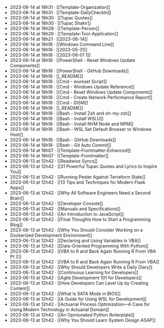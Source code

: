 - 2023-06-14 at 18h31 · [[Template-Organization]]
- 2023-06-14 at 18h31 · [[Template-DailyCheckIn]]
- 2023-06-14 at 18h30 · [[Tupac Quotes]]
- 2023-06-14 at 18h30 · [[Tupac Shakir]]
- 2023-06-14 at 18h28 · [[Template-Person]]
- 2023-06-14 at 18h26 · [[Template-Tool-Application]]
- 2023-06-14 at 18h21 · [[2023-06-14]]
- 2023-06-14 at 18h18 · [[Windows Command Line]]
- 2023-06-14 at 18h18 · [[2023-05-31]]
- 2023-06-14 at 18h18 · [[2023-06-01 1]]
- 2023-06-14 at 18h18 · [[PowerShell - Reset Windows Update Components]]
- 2023-06-14 at 18h18 · [[PowerShell - GitHub Downloads]]
- 2023-06-14 at 18h18 · [[_README]]
- 2023-06-14 at 18h18 · [[Cmd - wureset Script]]
- 2023-06-14 at 18h18 · [[Cmd - Windows Update Reference]]
- 2023-06-14 at 18h18 · [[Cmd - Reset Windows Update Components]]
- 2023-06-14 at 18h18 · [[Cmd - Create Network Performance Report]]
- 2023-06-14 at 18h18 · [[Cmd - DISM]]
- 2023-06-14 at 18h18 · [[_README]]
- 2023-06-14 at 18h18 · [[Bash - Install Zsh and oh-my-zsh]]
- 2023-06-14 at 18h18 · [[Bash - Install WSLU]]
- 2023-06-14 at 18h18 · [[Bash - Install NVM Node and NPM]]
- 2023-06-14 at 18h18 · [[Bash - WSL Set Default Browser to Windows Host]]
- 2023-06-14 at 18h18 · [[Bash - GitHub Downloads]]
- 2023-06-14 at 18h18 · [[Bash - Git Auto Commit]]
- 2023-06-14 at 18h07 · [[Template-Frontmatter-Enhanced]]
- 2023-06-14 at 18h07 · [[Template-Frontmatter]]
- 2023-06-13 at 12h42 · [[Readwise Syncs]]
- 2023-06-13 at 12h42 · [[31 Powerful Tupac Quotes and Lyrics to Inspire You]]
- 2023-06-13 at 12h42 · [[Running Pester Against Terraform State]]
- 2023-06-13 at 12h42 · [[13 Tips and Techniques for Modern Flask Apps]]
- 2023-06-13 at 12h42 · [[Why All Software Engineers Need a Second Brain]]
- 2023-06-13 at 12h42 · [[Developer Console]]
- 2023-06-13 at 12h42 · [[Manuals and Specifications]]
- 2023-06-13 at 12h42 · [[An Introduction to JavaScript]]
- 2023-06-13 at 12h42 · [[Final Thoughts How to Start a Programming Blog]]
- 2023-06-13 at 12h42 · [[Why You Should Consider Working on a Dockerized Development Environment]]
- 2023-06-13 at 12h42 · [[Declaring and Using Variables in VBA]]
- 2023-06-13 at 12h42 · [[Data-Oriented Programming With Python]]
- 2023-06-13 at 12h42 · [[VBA to R and Back Again Running R From VBA Pt 2]]
- 2023-06-13 at 12h42 · [[VBA to R and Back Again Running R From VBA]]
- 2023-06-13 at 12h42 · [[Why Should Developers Write a Daily Diary]]
- 2023-06-13 at 12h42 · [[Continuous Learning for Developers]]
- 2023-06-13 at 12h42 · [[Agile Development 101 for Developers]]
- 2023-06-13 at 12h42 · [[How Developers Can Level Up by Creating Content]]
- 2023-06-13 at 12h42 · [[What Is SATA Mode in BIOS]]
- 2023-06-13 at 12h42 · [[A Guide for Using WSL for Development]]
- 2023-06-13 at 12h42 · [[Actuarial Process Optimization—A Case for Using Modern Technology in Actuarial Domain]]
- 2023-06-13 at 12h42 · [[An Opinionated Python Boilerplate]]
- 2023-06-13 at 12h42 · [[Why You Should Learn System Design ASAP]]
